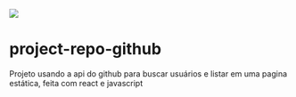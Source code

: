 ![](https://twitter.com/i/status/1252382074717138945)
# project-repo-github
Projeto usando a api do github para buscar usuários e listar em uma pagina estática, feita com react e javascript 

